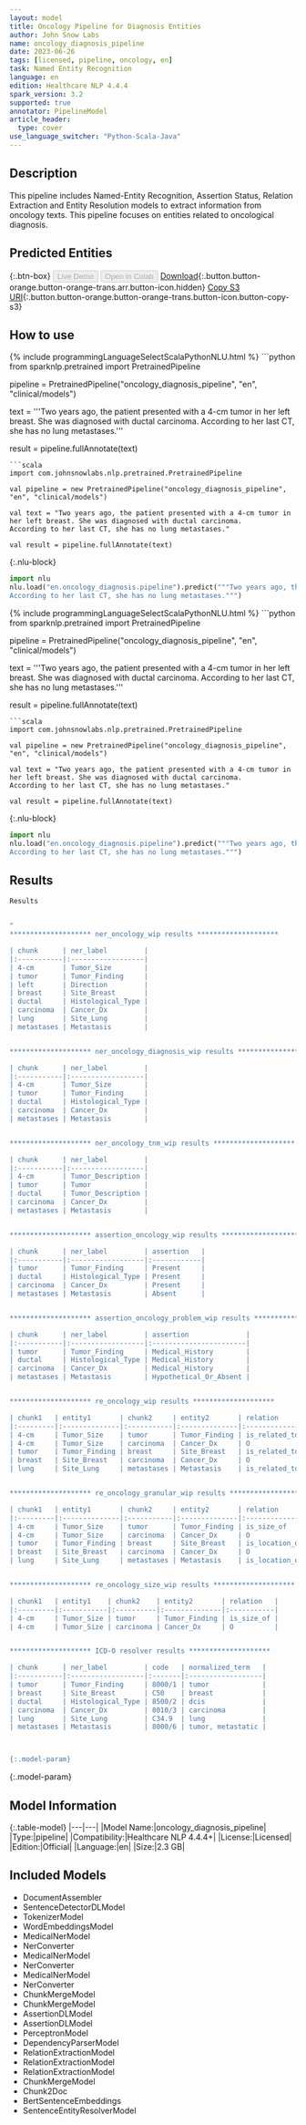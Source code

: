 ```yaml
---
layout: model
title: Oncology Pipeline for Diagnosis Entities
author: John Snow Labs
name: oncology_diagnosis_pipeline
date: 2023-06-26
tags: [licensed, pipeline, oncology, en]
task: Named Entity Recognition
language: en
edition: Healthcare NLP 4.4.4
spark_version: 3.2
supported: true
annotator: PipelineModel
article_header:
  type: cover
use_language_switcher: "Python-Scala-Java"
---
```


## Description

This pipeline includes Named-Entity Recognition, Assertion Status, Relation Extraction and Entity Resolution models to extract information from oncology texts. This pipeline focuses on entities related to oncological diagnosis.

## Predicted Entities



{:.btn-box}
<button class="button button-orange" disabled>Live Demo</button>
<button class="button button-orange" disabled>Open in Colab</button>
[Download](https://s3.amazonaws.com/auxdata.johnsnowlabs.com/clinical/models/oncology_diagnosis_pipeline_en_4.4.4_3.2_1687796170141.zip){:.button.button-orange.button-orange-trans.arr.button-icon.hidden}
[Copy S3 URI](s3://auxdata.johnsnowlabs.com/clinical/models/oncology_diagnosis_pipeline_en_4.4.4_3.2_1687796170141.zip){:.button.button-orange.button-orange-trans.button-icon.button-copy-s3}

## How to use

<div class="tabs-box" markdown="1">
{% include programmingLanguageSelectScalaPythonNLU.html %}
```python
from sparknlp.pretrained import PretrainedPipeline

pipeline = PretrainedPipeline("oncology_diagnosis_pipeline", "en", "clinical/models")

text = '''Two years ago, the patient presented with a 4-cm tumor in her left breast. She was diagnosed with ductal carcinoma.
According to her last CT, she has no lung metastases.'''

result = pipeline.fullAnnotate(text)
```
```scala
import com.johnsnowlabs.nlp.pretrained.PretrainedPipeline

val pipeline = new PretrainedPipeline("oncology_diagnosis_pipeline", "en", "clinical/models")

val text = "Two years ago, the patient presented with a 4-cm tumor in her left breast. She was diagnosed with ductal carcinoma.
According to her last CT, she has no lung metastases."

val result = pipeline.fullAnnotate(text)
```


{:.nlu-block}
```python
import nlu
nlu.load("en.oncology_diagnosis.pipeline").predict("""Two years ago, the patient presented with a 4-cm tumor in her left breast. She was diagnosed with ductal carcinoma.
According to her last CT, she has no lung metastases.""")
```

</div>

<div class="tabs-box" markdown="1">
{% include programmingLanguageSelectScalaPythonNLU.html %}
```python
from sparknlp.pretrained import PretrainedPipeline

pipeline = PretrainedPipeline("oncology_diagnosis_pipeline", "en", "clinical/models")

text = '''Two years ago, the patient presented with a 4-cm tumor in her left breast. She was diagnosed with ductal carcinoma.
According to her last CT, she has no lung metastases.'''

result = pipeline.fullAnnotate(text)
```
```scala
import com.johnsnowlabs.nlp.pretrained.PretrainedPipeline

val pipeline = new PretrainedPipeline("oncology_diagnosis_pipeline", "en", "clinical/models")

val text = "Two years ago, the patient presented with a 4-cm tumor in her left breast. She was diagnosed with ductal carcinoma.
According to her last CT, she has no lung metastases."

val result = pipeline.fullAnnotate(text)
```

{:.nlu-block}
```python
import nlu
nlu.load("en.oncology_diagnosis.pipeline").predict("""Two years ago, the patient presented with a 4-cm tumor in her left breast. She was diagnosed with ductal carcinoma.
According to her last CT, she has no lung metastases.""")
```
</div>

## Results

```bash
Results


"
******************** ner_oncology_wip results ********************

| chunk      | ner_label         |
|:-----------|:------------------|
| 4-cm       | Tumor_Size        |
| tumor      | Tumor_Finding     |
| left       | Direction         |
| breast     | Site_Breast       |
| ductal     | Histological_Type |
| carcinoma  | Cancer_Dx         |
| lung       | Site_Lung         |
| metastases | Metastasis        |


******************** ner_oncology_diagnosis_wip results ********************

| chunk      | ner_label         |
|:-----------|:------------------|
| 4-cm       | Tumor_Size        |
| tumor      | Tumor_Finding     |
| ductal     | Histological_Type |
| carcinoma  | Cancer_Dx         |
| metastases | Metastasis        |


******************** ner_oncology_tnm_wip results ********************

| chunk      | ner_label         |
|:-----------|:------------------|
| 4-cm       | Tumor_Description |
| tumor      | Tumor             |
| ductal     | Tumor_Description |
| carcinoma  | Cancer_Dx         |
| metastases | Metastasis        |


******************** assertion_oncology_wip results ********************

| chunk      | ner_label         | assertion   |
|:-----------|:------------------|:------------|
| tumor      | Tumor_Finding     | Present     |
| ductal     | Histological_Type | Present     |
| carcinoma  | Cancer_Dx         | Present     |
| metastases | Metastasis        | Absent      |


******************** assertion_oncology_problem_wip results ********************

| chunk      | ner_label         | assertion              |
|:-----------|:------------------|:-----------------------|
| tumor      | Tumor_Finding     | Medical_History        |
| ductal     | Histological_Type | Medical_History        |
| carcinoma  | Cancer_Dx         | Medical_History        |
| metastases | Metastasis        | Hypothetical_Or_Absent |


******************** re_oncology_wip results ********************

| chunk1   | entity1       | chunk2     | entity2       | relation      |
|:---------|:--------------|:-----------|:--------------|:--------------|
| 4-cm     | Tumor_Size    | tumor      | Tumor_Finding | is_related_to |
| 4-cm     | Tumor_Size    | carcinoma  | Cancer_Dx     | O             |
| tumor    | Tumor_Finding | breast     | Site_Breast   | is_related_to |
| breast   | Site_Breast   | carcinoma  | Cancer_Dx     | O             |
| lung     | Site_Lung     | metastases | Metastasis    | is_related_to |


******************** re_oncology_granular_wip results ********************

| chunk1   | entity1       | chunk2     | entity2       | relation       |
|:---------|:--------------|:-----------|:--------------|:---------------|
| 4-cm     | Tumor_Size    | tumor      | Tumor_Finding | is_size_of     |
| 4-cm     | Tumor_Size    | carcinoma  | Cancer_Dx     | O              |
| tumor    | Tumor_Finding | breast     | Site_Breast   | is_location_of |
| breast   | Site_Breast   | carcinoma  | Cancer_Dx     | O              |
| lung     | Site_Lung     | metastases | Metastasis    | is_location_of |


******************** re_oncology_size_wip results ********************

| chunk1   | entity1    | chunk2    | entity2       | relation   |
|:---------|:-----------|:----------|:--------------|:-----------|
| 4-cm     | Tumor_Size | tumor     | Tumor_Finding | is_size_of |
| 4-cm     | Tumor_Size | carcinoma | Cancer_Dx     | O          |


******************** ICD-O resolver results ********************

| chunk      | ner_label         | code   | normalized_term   |
|:-----------|:------------------|:-------|:------------------|
| tumor      | Tumor_Finding     | 8000/1 | tumor             |
| breast     | Site_Breast       | C50    | breast            |
| ductal     | Histological_Type | 8500/2 | dcis              |
| carcinoma  | Cancer_Dx         | 8010/3 | carcinoma         |
| lung       | Site_Lung         | C34.9  | lung              |
| metastases | Metastasis        | 8000/6 | tumor, metastatic |



{:.model-param}
```

{:.model-param}
## Model Information

{:.table-model}
|---|---|
|Model Name:|oncology_diagnosis_pipeline|
|Type:|pipeline|
|Compatibility:|Healthcare NLP 4.4.4+|
|License:|Licensed|
|Edition:|Official|
|Language:|en|
|Size:|2.3 GB|

## Included Models

- DocumentAssembler
- SentenceDetectorDLModel
- TokenizerModel
- WordEmbeddingsModel
- MedicalNerModel
- NerConverter
- MedicalNerModel
- NerConverter
- MedicalNerModel
- NerConverter
- ChunkMergeModel
- ChunkMergeModel
- AssertionDLModel
- AssertionDLModel
- PerceptronModel
- DependencyParserModel
- RelationExtractionModel
- RelationExtractionModel
- RelationExtractionModel
- ChunkMergeModel
- Chunk2Doc
- BertSentenceEmbeddings
- SentenceEntityResolverModel